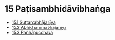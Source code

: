 

# 15 Paṭisambhidāvibhaṅga

* [15.1 Suttantabhājanīya](15/15.1.md)
* [15.2 Abhidhammabhājanīya](15/15.2.md)
* [15.3 Pañhāpucchaka](15/15.3.md)



